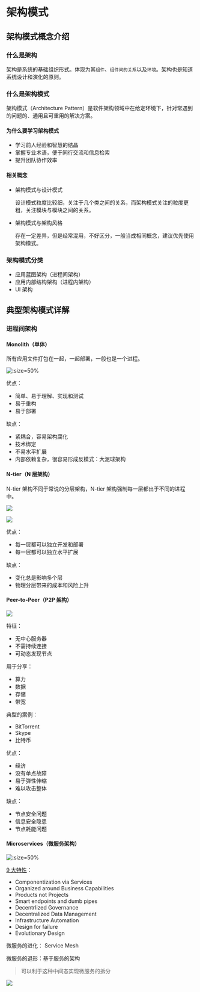 # 架构模式

## 架构模式概念介绍

### 什么是架构

架构是系统的基础组织形式。体现为其`组件`、`组件间的关系`以及`环境`。架构也是知道系统设计和演化的原则。

### 什么是架构模式

架构模式（Architecture Pattern）是软件架构领域中在给定环境下，针对常遇到的问题的、通用且可重用的解决方案。

#### 为什么要学习架构模式

- 学习前人经验和智慧的结晶
- 掌握专业术语，便于同行交流和信息检索
- 提升团队协作效率

#### 相关概念

- 架构模式与设计模式

    设计模式粒度比较细，关注于几个类之间的关系，而架构模式关注的粒度更粗，关注模块与模块之间的关系。

- 架构模式与架构风格

    存在一定差异，但是经常混用，不好区分，一般当成相同概念，建议优先使用架构模式。

### 架构模式分类

- 应用蓝图架构（进程间架构）
- 应用内部结构架构（进程内架构）
- UI 架构

## 典型架构模式详解

### 进程间架构

#### Monolith（单体）

所有应用文件打包在一起，一起部署，一般也是一个进程。

![](../images/monolith.png ":size=50%")

优点：

- 简单、易于理解、实现和测试
- 易于重构
- 易于部署

缺点：

- 紧耦合，容易架构腐化
- 技术绑定
- 不易水平扩展
- 内部依赖复杂，很容易形成反模式：大泥球架构

#### N-tier（N 层架构）

N-tier 架构不同于常说的分层架构，N-tier 架构强制每一层都出于不同的进程中。

![](../images/n-tier1.png)

![](../images/n-tier2.png)

优点：

- 每一层都可以独立开发和部署
- 每一层都可以独立水平扩展

缺点：

- 变化总是影响多个层
- 物理分层带来的成本和风险上升

#### Peer-to-Peer（P2P 架构）

![](../images/p2p.png)

特征：

- 无中心服务器
- 不需持续连接
- 可动态发现节点

用于分享：

- 算力
- 数据
- 存储
- 带宽

典型的案例：

- BitTorrent
- Skype
- 比特币

优点：

- 经济
- 没有单点故障
- 易于弹性伸缩
- 难以攻击整体

缺点：
- 节点安全问题
- 信息安全隐患
- 节点耗能问题

#### Microservices（微服务架构）

![](../images/microservices.jpg ":size=50%")

[9 大特性](https://martinfowler.com/articles/microservices.html)：

- Componentization via Services
- Organized around Business Capabilities
- Products not Projects
- Smart endpoints and dumb pipes
- Decentrlized Governance
- Decentralized Data Management
- Infrastructure Automation
- Design for failure
- Evolutionary Design

微服务的进化： Service Mesh

微服务的退形：基于服务的架构

> 可以利于这种中间态实现微服务的拆分

![](../images/service-base-arch.png)
